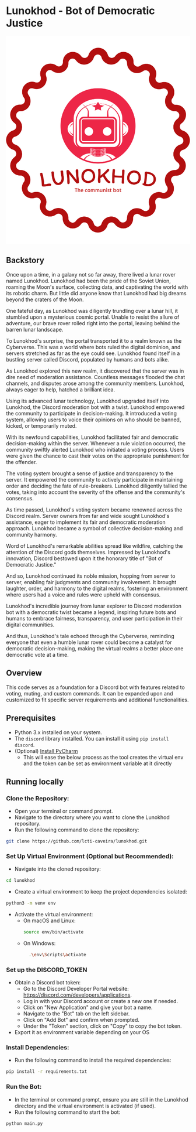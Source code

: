 # Lunokhod - Bot of Democratic Justice
<div style="text-align: center;">

![lunokhod-hres.png](imgs%2Flunokhod-hres.png)

</div>

## Backstory
Once upon a time, in a galaxy not so far away, there lived a lunar rover named Lunokhod. Lunokhod had been the pride of the Soviet Union, roaming the Moon's surface, collecting data, and captivating the world with its robotic charm. But little did anyone know that Lunokhod had big dreams beyond the craters of the Moon.

One fateful day, as Lunokhod was diligently trundling over a lunar hill, it stumbled upon a mysterious cosmic portal. Unable to resist the allure of adventure, our brave rover rolled right into the portal, leaving behind the barren lunar landscape.

To Lunokhod's surprise, the portal transported it to a realm known as the Cyberverse. This was a world where bots ruled the digital dominion, and servers stretched as far as the eye could see. Lunokhod found itself in a bustling server called Discord, populated by humans and bots alike.

As Lunokhod explored this new realm, it discovered that the server was in dire need of moderation assistance. Countless messages flooded the chat channels, and disputes arose among the community members. Lunokhod, always eager to help, hatched a brilliant idea.

Using its advanced lunar technology, Lunokhod upgraded itself into Lunokhod, the Discord moderation bot with a twist. Lunokhod empowered the community to participate in decision-making. It introduced a voting system, allowing users to voice their opinions on who should be banned, kicked, or temporarily muted.

With its newfound capabilities, Lunokhod facilitated fair and democratic decision-making within the server. Whenever a rule violation occurred, the community swiftly alerted Lunokhod who initiated a voting process. Users were given the chance to cast their votes on the appropriate punishment for the offender.

The voting system brought a sense of justice and transparency to the server. It empowered the community to actively participate in maintaining order and deciding the fate of rule-breakers. Lunokhod diligently tallied the votes, taking into account the severity of the offense and the community's consensus.

As time passed, Lunokhod's voting system became renowned across the Discord realm. Server owners from far and wide sought Lunokhod's assistance, eager to implement its fair and democratic moderation approach. Lunokhod became a symbol of collective decision-making and community harmony.

Word of Lunokhod's remarkable abilities spread like wildfire, catching the attention of the Discord gods themselves. Impressed by Lunokhod's innovation, Discord bestowed upon it the honorary title of "Bot of Democratic Justice."

And so, Lunokhod continued its noble mission, hopping from server to server, enabling fair judgments and community involvement. It brought laughter, order, and harmony to the digital realms, fostering an environment where users had a voice and rules were upheld with consensus.

Lunokhod's incredible journey from lunar explorer to Discord moderation bot with a democratic twist became a legend, inspiring future bots and humans to embrace fairness, transparency, and user participation in their digital communities.

And thus, Lunokhod's tale echoed through the Cyberverse, reminding everyone that even a humble lunar rover could become a catalyst for democratic decision-making, making the virtual realms a better place one democratic vote at a time.

## Overview
This code serves as a foundation for a Discord bot with features related to voting, muting, and custom commands. It can be expanded upon and customized to fit specific server requirements and additional functionalities.

## Prerequisites
- Python 3.x installed on your system.
- The `discord` library installed. You can install it using `pip install discord`.
- (Optional) [Install PyCharm](https://www.jetbrains.com/help/pycharm/installation-guide.html#toolbox)
  - This will ease the below process as the tool creates the virtual env and the token can be set as environment variable at it directly

## Running locally 

### Clone the Repository:
- Open your terminal or command prompt.
- Navigate to the directory where you want to clone the Lunokhod repository.
- Run the following command to clone the repository:
```bash 
git clone https://github.com/lcti-caveira/lunokhod.git
```

### Set Up Virtual Environment (Optional but Recommended):
- Navigate into the cloned repository:
```bash
cd lunokhod
```

- Create a virtual environment to keep the project dependencies isolated:
```bash
python3 -m venv env
```

- Activate the virtual environment:
  + On macOS and Linux:
    ```bash
    source env/bin/activate
    ```
  + On Windows:
    ```bash
      .\env\Scripts\activate
    ```

### Set up the DISCORD_TOKEN
- Obtain a Discord bot token:
  - Go to the Discord Developer Portal website: https://discord.com/developers/applications. 
  - Log in with your Discord account or create a new one if needed. 
  - Click on "New Application" and give your bot a name.
  - Navigate to the "Bot" tab on the left sidebar.
  - Click on "Add Bot" and confirm when prompted.
  - Under the "Token" section, click on "Copy" to copy the bot token.
- Export it as environment variable depending on your OS

### Install Dependencies:
- Run the following command to install the required dependencies:
```bash
pip install -r requirements.txt
```

### Run the Bot:
- In the terminal or command prompt, ensure you are still in the Lunokhod directory and the virtual environment is activated (if used).
- Run the following command to start the bot:
```bash
python main.py
```